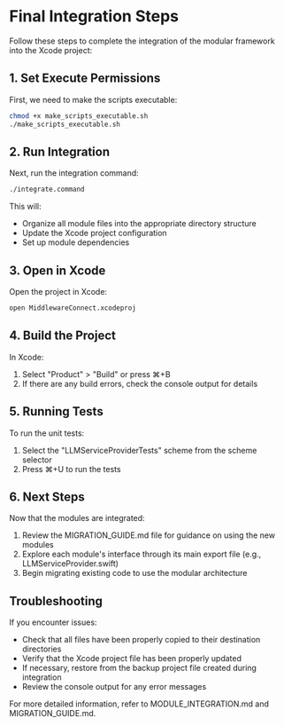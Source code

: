 # Final Integration Steps

Follow these steps to complete the integration of the modular framework into the Xcode project:

## 1. Set Execute Permissions

First, we need to make the scripts executable:

```bash
chmod +x make_scripts_executable.sh
./make_scripts_executable.sh
```

## 2. Run Integration

Next, run the integration command:

```bash
./integrate.command
```

This will:
- Organize all module files into the appropriate directory structure
- Update the Xcode project configuration
- Set up module dependencies

## 3. Open in Xcode

Open the project in Xcode:

```bash
open MiddlewareConnect.xcodeproj
```

## 4. Build the Project

In Xcode:
1. Select "Product" > "Build" or press ⌘+B
2. If there are any build errors, check the console output for details

## 5. Running Tests

To run the unit tests:
1. Select the "LLMServiceProviderTests" scheme from the scheme selector
2. Press ⌘+U to run the tests

## 6. Next Steps

Now that the modules are integrated:
1. Review the MIGRATION_GUIDE.md file for guidance on using the new modules
2. Explore each module's interface through its main export file (e.g., LLMServiceProvider.swift)
3. Begin migrating existing code to use the modular architecture

## Troubleshooting

If you encounter issues:
- Check that all files have been properly copied to their destination directories
- Verify that the Xcode project file has been properly updated
- If necessary, restore from the backup project file created during integration
- Review the console output for any error messages

For more detailed information, refer to MODULE_INTEGRATION.md and MIGRATION_GUIDE.md.
